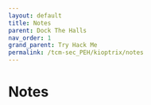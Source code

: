```yaml
---
layout: default
title: Notes
parent: Dock The Halls 
nav_order: 1
grand_parent: Try Hack Me
permalink: /tcm-sec_PEH/kioptrix/notes
---
```


# Notes